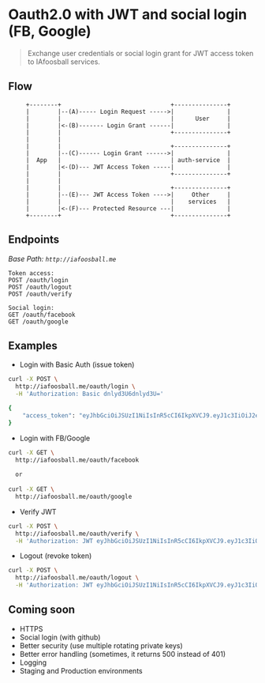 # Oauth2.0 with JWT and social login (FB, Google)
> Exchange user credentials or social login grant for JWT access token to IAfoosball services. 
## Flow
``` text
     +--------+                               +---------------+
     |        |--(A)----- Login Request ----->|               |
     |        |                               |      User     |
     |        |<-(B)------- Login Grant ------|               |
     |        |                               +---------------+
     |        |
     |        |                               +---------------+
     |        |--(C)------ Login Grant ------>|               |
     |  App   |                               | auth-service  |
     |        |<-(D)--- JWT Access Token -----|               |
     |        |                               +---------------+
     |        |
     |        |                               +---------------+
     |        |--(E)--- JWT Access Token ---->|     Other     |
     |        |                               |    services   |
     |        |<-(F)--- Protected Resource ---|               |
     +--------+                               +---------------+
```
## Endpoints
*Base Path: `http://iafoosball.me`*
```
Token access:
POST /oauth/login
POST /oauth/logout
POST /oauth/verify

Social login:
GET /oauth/facebook
GET /oauth/google
```
## Examples
* Login with Basic Auth (issue token)
```bash
curl -X POST \
  http://iafoosball.me/oauth/login \
  -H 'Authorization: Basic dnlyd3U6dnlyd3U='

{
    "access_token": "eyJhbGciOiJSUzI1NiIsInR5cCI6IkpXVCJ9.eyJ1c3IiOiJ2eXJ3dSIsImV4cCI6MTU0MTk2OTA4OCwianRpIjoiUlpHTEg2QTVPVyJ9.FWUhvRnszVHG3wcTq97i8RhezyZgmf3w3NYk50iYfmrnBoPSD0QMJxDl60gButJvENYdvp9dmAGti1F8S7rVHTFhGriPrEtrncBtpz1TGbvw0wNW1nmf6umC7F9DfcB71bDlXhH-sIRkHA5P0P9zPnsQCF1C9rAOXvQxsCp0FTk"
}
```
* Login with FB/Google
```bash
curl -X GET \
  http://iafoosball.me/oauth/facebook
  
  or
  
curl -X GET \
  http://iafoosball.me/oauth/google
```
* Verify JWT
```bash
curl -X POST \
  http://iafoosball.me/oauth/verify \
  -H 'Authorization: JWT eyJhbGciOiJSUzI1NiIsInR5cCI6IkpXVCJ9.eyJ1c3IiOiJ2eXJ3dSIsImV4cCI6MTU0MTk2OTA4OCwianRpIjoiUlpHTEg2QTVPVyJ9.FWUhvRnszVHG3wcTq97i8RhezyZgmf3w3NYk50iYfmrnBoPSD0QMJxDl60gButJvENYdvp9dmAGti1F8S7rVHTFhGriPrEtrncBtpz1TGbvw0wNW1nmf6umC7F9DfcB71bDlXhH-sIRkHA5P0P9zPnsQCF1C9rAOXvQxsCp0FTk'
```
* Logout (revoke token)
```bash
curl -X POST \
  http://iafoosball.me/oauth/logout \
  -H 'Authorization: JWT eyJhbGciOiJSUzI1NiIsInR5cCI6IkpXVCJ9.eyJ1c3IiOiJ2eXJ3dSIsImV4cCI6MTU0MTk2OTA4OCwianRpIjoiUlpHTEg2QTVPVyJ9.FWUhvRnszVHG3wcTq97i8RhezyZgmf3w3NYk50iYfmrnBoPSD0QMJxDl60gButJvENYdvp9dmAGti1F8S7rVHTFhGriPrEtrncBtpz1TGbvw0wNW1nmf6umC7F9DfcB71bDlXhH-sIRkHA5P0P9zPnsQCF1C9rAOXvQxsCp0FTk'
```

## Coming soon
* HTTPS
* Social login (with github)
* Better security (use multiple rotating private keys)
* Better error handling (sometimes, it returns 500 instead of 401)
* Logging
* Staging and Production environments

